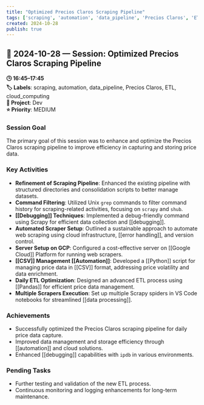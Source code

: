 ```yaml
---
title: "Optimized Precios Claros Scraping Pipeline"
tags: ['scraping', 'automation', 'data_pipeline', 'Precios Claros', 'ETL', 'cloud_computing']
created: 2024-10-28
publish: true
---
```


## 📅 2024-10-28 — Session: Optimized Precios Claros Scraping Pipeline

**🕒 16:45–17:45**  
**🏷️ Labels**: scraping, automation, data_pipeline, Precios Claros, ETL, cloud_computing  
**📂 Project**: Dev  
**⭐ Priority**: MEDIUM  


### Session Goal
The primary goal of this session was to enhance and optimize the Precios Claros scraping pipeline to improve efficiency in capturing and storing price data.

### Key Activities
- **Refinement of Scraping Pipeline**: Enhanced the existing pipeline with structured directories and consolidation scripts to better manage datasets.
- **Command Filtering**: Utilized Unix `grep` commands to filter command history for scraping-related activities, focusing on `scrapy` and `shub`.
- **[[Debugging]] Techniques**: Implemented a debug-friendly command using Scrapy for efficient data collection and [[debugging]].
- **Automated Scraper Setup**: Outlined a sustainable approach to automate web scraping using cloud infrastructure, [[error handling]], and version control.
- **Server Setup on GCP**: Configured a cost-effective server on [[Google Cloud]] Platform for running web scrapers.
- **[[CSV]] Management [[Automation]]**: Developed a [[Python]] script for managing price data in [[CSV]] format, addressing price volatility and data enrichment.
- **Daily ETL Optimization**: Designed an advanced ETL process using [[Pandas]] for efficient price data management.
- **Multiple Scrapers Execution**: Set up multiple Scrapy spiders in VS Code notebooks for streamlined [[data processing]].

### Achievements
- Successfully optimized the Precios Claros scraping pipeline for daily price data capture.
- Improved data management and storage efficiency through [[automation]] and cloud solutions.
- Enhanced [[debugging]] capabilities with `ipdb` in various environments.

### Pending Tasks
- Further testing and validation of the new ETL process.
- Continuous monitoring and logging enhancements for long-term maintenance.
